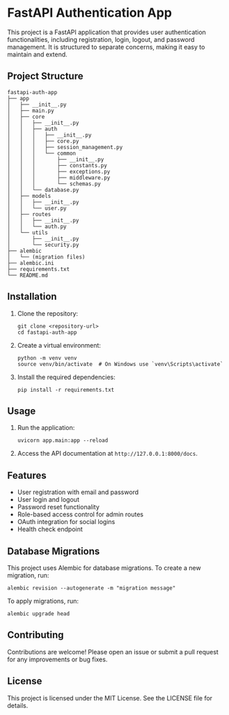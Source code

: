 # FastAPI Authentication App

This project is a FastAPI application that provides user authentication functionalities, including registration, login, logout, and password management. It is structured to separate concerns, making it easy to maintain and extend.

## Project Structure

```
fastapi-auth-app
├── app
│   ├── __init__.py
│   ├── main.py
│   ├── core
│   │   ├── __init__.py
│   │   ├── auth
│   │   │   ├── __init__.py
│   │   │   ├── core.py
│   │   │   ├── session_management.py
│   │   │   └── common
│   │   │       ├── __init__.py
│   │   │       ├── constants.py
│   │   │       ├── exceptions.py
│   │   │       ├── middleware.py
│   │   │       └── schemas.py
│   │   └── database.py
│   ├── models
│   │   ├── __init__.py
│   │   └── user.py
│   ├── routes
│   │   ├── __init__.py
│   │   └── auth.py
│   └── utils
│       ├── __init__.py
│       └── security.py
├── alembic
│   └── (migration files)
├── alembic.ini
├── requirements.txt
└── README.md
```

## Installation

1. Clone the repository:
   ```
   git clone <repository-url>
   cd fastapi-auth-app
   ```

2. Create a virtual environment:
   ```
   python -m venv venv
   source venv/bin/activate  # On Windows use `venv\Scripts\activate`
   ```

3. Install the required dependencies:
   ```
   pip install -r requirements.txt
   ```

## Usage

1. Run the application:
   ```
   uvicorn app.main:app --reload
   ```

2. Access the API documentation at `http://127.0.0.1:8000/docs`.

## Features

- User registration with email and password
- User login and logout
- Password reset functionality
- Role-based access control for admin routes
- OAuth integration for social logins
- Health check endpoint

## Database Migrations

This project uses Alembic for database migrations. To create a new migration, run:
```
alembic revision --autogenerate -m "migration message"
```

To apply migrations, run:
```
alembic upgrade head
```

## Contributing

Contributions are welcome! Please open an issue or submit a pull request for any improvements or bug fixes.

## License

This project is licensed under the MIT License. See the LICENSE file for details.